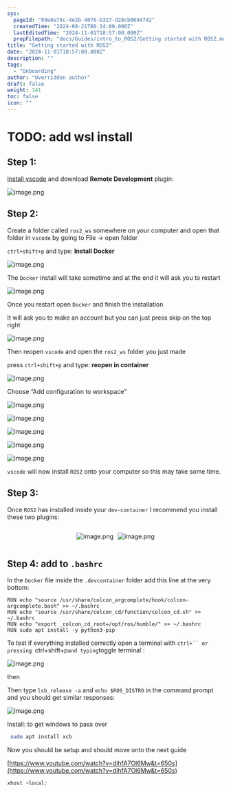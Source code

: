 ```yaml
---
sys:
  pageId: "89e0a78c-4e2b-4070-b327-d28cb0694742"
  createdTime: "2024-08-21T00:24:00.000Z"
  lastEditedTime: "2024-11-01T18:57:00.000Z"
  propFilepath: "docs/Guides/intro_to_ROS2/Getting started with ROS2.md"
title: "Getting started with ROS2"
date: "2024-11-01T18:57:00.000Z"
description: ""
tags:
  - "Onboarding"
author: "Overridden author"
draft: false
weight: 141
toc: false
icon: ""
---
```


# TODO: add wsl install

## Step 1:

[Install vscode](https://code.visualstudio.com/download) and download **Remote Development** plugin:

![image.png](https://prod-files-secure.s3.us-west-2.amazonaws.com/d518164a-d88e-44d1-a4ee-3adb3bd8bce0/efb52993-1881-4a40-b95e-6f020334f022/image.png?X-Amz-Algorithm=AWS4-HMAC-SHA256&X-Amz-Content-Sha256=UNSIGNED-PAYLOAD&X-Amz-Credential=ASIAZI2LB466YWYYXJWK%2F20250503%2Fus-west-2%2Fs3%2Faws4_request&X-Amz-Date=20250503T230802Z&X-Amz-Expires=3600&X-Amz-Security-Token=IQoJb3JpZ2luX2VjEF8aCXVzLXdlc3QtMiJIMEYCIQDxKavsGCXMzWGqirfuYKFniJpyFCqB2EMby6rnZna3FQIhAPjLzzktEr0OzyzB4zcrsKE0Njd74%2F3bE4f7Nag9Y4h6KogECPj%2F%2F%2F%2F%2F%2F%2F%2F%2F%2FwEQABoMNjM3NDIzMTgzODA1IgxJCTE0EwnAodP%2FYGoq3AMinJ2RKV6oHSI7g3tMGYCJyfaoscHlrnZK2zTBwysxsXyyCtIjvLK62%2Fy3uOo8AM6dkE%2F3KqQywe3yMfNP31DERH2z4yT%2F9tgOb%2BypOMzvh1JfcjPhEOyRp1dBib3QQ%2BZvFz%2Fw1gyipHrjQip03hv5qskeRdNi2qfQKGpyBTLozAdIKOinMUCDqfxF67srz1ZfSK8D5Ib7jo6h4tQhr0wuOYjM8Bq8bn3PM1Xl6WZ07XK9ZSS04%2BOLINAMWiTWaQQLowxWVn%2Bac41QFhGec%2BVDMPjjBxlD7JINBU08AQT2nesOdUNhzfOkzYOU7D1zRXGYwvuGC7OzoEqI3C27bqYyzTw5kabx8IdEvMFQPCdfQDG%2BShsc%2BZSwRpPc3UsovJmZKVfluKaJ0i6DKcft5IuvdWrpL7J4Z%2BKXESNBEuJnNMs%2FyCDP7UuM8u1720Cxu3pKbK1Di%2FooVNBfi9sonkC%2BlPzPGCjQkQqC3JBBRBJ2jpKKSb2%2BNbxo8OTfRv1xxPGyyJnGDY%2FbWFyNPEr6%2F5MuT5SqS0KeU0lqyOngF6GYJmzdgpMUhVWzcHyHAwy2MGuqOjKdHg3zO27p91KgiuoS%2FWEWK5vUDc5S3mDG4ZMXo5hSr6s6dgO4u0sFHzDHs9rABjqkAU0JtOJJm6lax8LDzMGJVaL0a91UsrZz3mLNoo%2BdWM1leJh%2FLtNyEsKua36d2npisqDU5xPGZIg2pbgkNdaQ0exzxb4v9khb7pXisqtdCiAiaCOxkYR6aRdxK7W5LWUR9M0PeH06J%2F5lhULD1J2YgAETPA1oDRIBrweW0Mcw4X%2BLKgHyZg1H6N0VodPqQqBA4JQXjTFBxGxhYJNBs5jMEZtOnbme&X-Amz-Signature=eee0e7b320f1462c26478835c89cb01c9772762ad18ca2402b945dd28e1e0d11&X-Amz-SignedHeaders=host&x-id=GetObject)

## Step 2:

Create a folder called `ros2_ws` somewhere on your computer and open that folder in `vscode` by going to File → open folder 

`ctrl+shift+p` and type: **Install Docker**

![image.png](https://prod-files-secure.s3.us-west-2.amazonaws.com/d518164a-d88e-44d1-a4ee-3adb3bd8bce0/2269dc0e-1cd5-47ff-bceb-c04ad9b2eab0/image.png?X-Amz-Algorithm=AWS4-HMAC-SHA256&X-Amz-Content-Sha256=UNSIGNED-PAYLOAD&X-Amz-Credential=ASIAZI2LB466YWYYXJWK%2F20250503%2Fus-west-2%2Fs3%2Faws4_request&X-Amz-Date=20250503T230802Z&X-Amz-Expires=3600&X-Amz-Security-Token=IQoJb3JpZ2luX2VjEF8aCXVzLXdlc3QtMiJIMEYCIQDxKavsGCXMzWGqirfuYKFniJpyFCqB2EMby6rnZna3FQIhAPjLzzktEr0OzyzB4zcrsKE0Njd74%2F3bE4f7Nag9Y4h6KogECPj%2F%2F%2F%2F%2F%2F%2F%2F%2F%2FwEQABoMNjM3NDIzMTgzODA1IgxJCTE0EwnAodP%2FYGoq3AMinJ2RKV6oHSI7g3tMGYCJyfaoscHlrnZK2zTBwysxsXyyCtIjvLK62%2Fy3uOo8AM6dkE%2F3KqQywe3yMfNP31DERH2z4yT%2F9tgOb%2BypOMzvh1JfcjPhEOyRp1dBib3QQ%2BZvFz%2Fw1gyipHrjQip03hv5qskeRdNi2qfQKGpyBTLozAdIKOinMUCDqfxF67srz1ZfSK8D5Ib7jo6h4tQhr0wuOYjM8Bq8bn3PM1Xl6WZ07XK9ZSS04%2BOLINAMWiTWaQQLowxWVn%2Bac41QFhGec%2BVDMPjjBxlD7JINBU08AQT2nesOdUNhzfOkzYOU7D1zRXGYwvuGC7OzoEqI3C27bqYyzTw5kabx8IdEvMFQPCdfQDG%2BShsc%2BZSwRpPc3UsovJmZKVfluKaJ0i6DKcft5IuvdWrpL7J4Z%2BKXESNBEuJnNMs%2FyCDP7UuM8u1720Cxu3pKbK1Di%2FooVNBfi9sonkC%2BlPzPGCjQkQqC3JBBRBJ2jpKKSb2%2BNbxo8OTfRv1xxPGyyJnGDY%2FbWFyNPEr6%2F5MuT5SqS0KeU0lqyOngF6GYJmzdgpMUhVWzcHyHAwy2MGuqOjKdHg3zO27p91KgiuoS%2FWEWK5vUDc5S3mDG4ZMXo5hSr6s6dgO4u0sFHzDHs9rABjqkAU0JtOJJm6lax8LDzMGJVaL0a91UsrZz3mLNoo%2BdWM1leJh%2FLtNyEsKua36d2npisqDU5xPGZIg2pbgkNdaQ0exzxb4v9khb7pXisqtdCiAiaCOxkYR6aRdxK7W5LWUR9M0PeH06J%2F5lhULD1J2YgAETPA1oDRIBrweW0Mcw4X%2BLKgHyZg1H6N0VodPqQqBA4JQXjTFBxGxhYJNBs5jMEZtOnbme&X-Amz-Signature=a4e828819086c3f9fd65b239720922772bbc1cb3cda45645fcdd605e6cd2ab97&X-Amz-SignedHeaders=host&x-id=GetObject)

The `Docker` install will take sometime and at the end it will ask you to restart

![image.png](https://prod-files-secure.s3.us-west-2.amazonaws.com/d518164a-d88e-44d1-a4ee-3adb3bd8bce0/ed233f78-be33-4b1f-b89c-9c346c0e961e/image.png?X-Amz-Algorithm=AWS4-HMAC-SHA256&X-Amz-Content-Sha256=UNSIGNED-PAYLOAD&X-Amz-Credential=ASIAZI2LB466YWYYXJWK%2F20250503%2Fus-west-2%2Fs3%2Faws4_request&X-Amz-Date=20250503T230802Z&X-Amz-Expires=3600&X-Amz-Security-Token=IQoJb3JpZ2luX2VjEF8aCXVzLXdlc3QtMiJIMEYCIQDxKavsGCXMzWGqirfuYKFniJpyFCqB2EMby6rnZna3FQIhAPjLzzktEr0OzyzB4zcrsKE0Njd74%2F3bE4f7Nag9Y4h6KogECPj%2F%2F%2F%2F%2F%2F%2F%2F%2F%2FwEQABoMNjM3NDIzMTgzODA1IgxJCTE0EwnAodP%2FYGoq3AMinJ2RKV6oHSI7g3tMGYCJyfaoscHlrnZK2zTBwysxsXyyCtIjvLK62%2Fy3uOo8AM6dkE%2F3KqQywe3yMfNP31DERH2z4yT%2F9tgOb%2BypOMzvh1JfcjPhEOyRp1dBib3QQ%2BZvFz%2Fw1gyipHrjQip03hv5qskeRdNi2qfQKGpyBTLozAdIKOinMUCDqfxF67srz1ZfSK8D5Ib7jo6h4tQhr0wuOYjM8Bq8bn3PM1Xl6WZ07XK9ZSS04%2BOLINAMWiTWaQQLowxWVn%2Bac41QFhGec%2BVDMPjjBxlD7JINBU08AQT2nesOdUNhzfOkzYOU7D1zRXGYwvuGC7OzoEqI3C27bqYyzTw5kabx8IdEvMFQPCdfQDG%2BShsc%2BZSwRpPc3UsovJmZKVfluKaJ0i6DKcft5IuvdWrpL7J4Z%2BKXESNBEuJnNMs%2FyCDP7UuM8u1720Cxu3pKbK1Di%2FooVNBfi9sonkC%2BlPzPGCjQkQqC3JBBRBJ2jpKKSb2%2BNbxo8OTfRv1xxPGyyJnGDY%2FbWFyNPEr6%2F5MuT5SqS0KeU0lqyOngF6GYJmzdgpMUhVWzcHyHAwy2MGuqOjKdHg3zO27p91KgiuoS%2FWEWK5vUDc5S3mDG4ZMXo5hSr6s6dgO4u0sFHzDHs9rABjqkAU0JtOJJm6lax8LDzMGJVaL0a91UsrZz3mLNoo%2BdWM1leJh%2FLtNyEsKua36d2npisqDU5xPGZIg2pbgkNdaQ0exzxb4v9khb7pXisqtdCiAiaCOxkYR6aRdxK7W5LWUR9M0PeH06J%2F5lhULD1J2YgAETPA1oDRIBrweW0Mcw4X%2BLKgHyZg1H6N0VodPqQqBA4JQXjTFBxGxhYJNBs5jMEZtOnbme&X-Amz-Signature=912ce7a634b972a0c91048d7913f0bfbee540961d7b7e6e9126d4bf5296f49ad&X-Amz-SignedHeaders=host&x-id=GetObject)

Once you restart open `Docker` and finish the installation

It will ask you to make an account but you can just press skip on the top right

![image.png](https://prod-files-secure.s3.us-west-2.amazonaws.com/d518164a-d88e-44d1-a4ee-3adb3bd8bce0/21010ad9-1659-4fd9-9f59-9932a09b2a3d/image.png?X-Amz-Algorithm=AWS4-HMAC-SHA256&X-Amz-Content-Sha256=UNSIGNED-PAYLOAD&X-Amz-Credential=ASIAZI2LB466YWYYXJWK%2F20250503%2Fus-west-2%2Fs3%2Faws4_request&X-Amz-Date=20250503T230802Z&X-Amz-Expires=3600&X-Amz-Security-Token=IQoJb3JpZ2luX2VjEF8aCXVzLXdlc3QtMiJIMEYCIQDxKavsGCXMzWGqirfuYKFniJpyFCqB2EMby6rnZna3FQIhAPjLzzktEr0OzyzB4zcrsKE0Njd74%2F3bE4f7Nag9Y4h6KogECPj%2F%2F%2F%2F%2F%2F%2F%2F%2F%2FwEQABoMNjM3NDIzMTgzODA1IgxJCTE0EwnAodP%2FYGoq3AMinJ2RKV6oHSI7g3tMGYCJyfaoscHlrnZK2zTBwysxsXyyCtIjvLK62%2Fy3uOo8AM6dkE%2F3KqQywe3yMfNP31DERH2z4yT%2F9tgOb%2BypOMzvh1JfcjPhEOyRp1dBib3QQ%2BZvFz%2Fw1gyipHrjQip03hv5qskeRdNi2qfQKGpyBTLozAdIKOinMUCDqfxF67srz1ZfSK8D5Ib7jo6h4tQhr0wuOYjM8Bq8bn3PM1Xl6WZ07XK9ZSS04%2BOLINAMWiTWaQQLowxWVn%2Bac41QFhGec%2BVDMPjjBxlD7JINBU08AQT2nesOdUNhzfOkzYOU7D1zRXGYwvuGC7OzoEqI3C27bqYyzTw5kabx8IdEvMFQPCdfQDG%2BShsc%2BZSwRpPc3UsovJmZKVfluKaJ0i6DKcft5IuvdWrpL7J4Z%2BKXESNBEuJnNMs%2FyCDP7UuM8u1720Cxu3pKbK1Di%2FooVNBfi9sonkC%2BlPzPGCjQkQqC3JBBRBJ2jpKKSb2%2BNbxo8OTfRv1xxPGyyJnGDY%2FbWFyNPEr6%2F5MuT5SqS0KeU0lqyOngF6GYJmzdgpMUhVWzcHyHAwy2MGuqOjKdHg3zO27p91KgiuoS%2FWEWK5vUDc5S3mDG4ZMXo5hSr6s6dgO4u0sFHzDHs9rABjqkAU0JtOJJm6lax8LDzMGJVaL0a91UsrZz3mLNoo%2BdWM1leJh%2FLtNyEsKua36d2npisqDU5xPGZIg2pbgkNdaQ0exzxb4v9khb7pXisqtdCiAiaCOxkYR6aRdxK7W5LWUR9M0PeH06J%2F5lhULD1J2YgAETPA1oDRIBrweW0Mcw4X%2BLKgHyZg1H6N0VodPqQqBA4JQXjTFBxGxhYJNBs5jMEZtOnbme&X-Amz-Signature=02ba434acb0b0f24fdff5b4f63472d5a336375e997d52d3a9321fbdf0048a27f&X-Amz-SignedHeaders=host&x-id=GetObject)

Then reopen `vscode` and open the `ros2_ws` folder you just made

press `ctrl+shift+p` and type: **reopen in container**

![image.png](https://prod-files-secure.s3.us-west-2.amazonaws.com/d518164a-d88e-44d1-a4ee-3adb3bd8bce0/4e93b8c2-41ad-488c-8095-c74205196118/image.png?X-Amz-Algorithm=AWS4-HMAC-SHA256&X-Amz-Content-Sha256=UNSIGNED-PAYLOAD&X-Amz-Credential=ASIAZI2LB466YWYYXJWK%2F20250503%2Fus-west-2%2Fs3%2Faws4_request&X-Amz-Date=20250503T230802Z&X-Amz-Expires=3600&X-Amz-Security-Token=IQoJb3JpZ2luX2VjEF8aCXVzLXdlc3QtMiJIMEYCIQDxKavsGCXMzWGqirfuYKFniJpyFCqB2EMby6rnZna3FQIhAPjLzzktEr0OzyzB4zcrsKE0Njd74%2F3bE4f7Nag9Y4h6KogECPj%2F%2F%2F%2F%2F%2F%2F%2F%2F%2FwEQABoMNjM3NDIzMTgzODA1IgxJCTE0EwnAodP%2FYGoq3AMinJ2RKV6oHSI7g3tMGYCJyfaoscHlrnZK2zTBwysxsXyyCtIjvLK62%2Fy3uOo8AM6dkE%2F3KqQywe3yMfNP31DERH2z4yT%2F9tgOb%2BypOMzvh1JfcjPhEOyRp1dBib3QQ%2BZvFz%2Fw1gyipHrjQip03hv5qskeRdNi2qfQKGpyBTLozAdIKOinMUCDqfxF67srz1ZfSK8D5Ib7jo6h4tQhr0wuOYjM8Bq8bn3PM1Xl6WZ07XK9ZSS04%2BOLINAMWiTWaQQLowxWVn%2Bac41QFhGec%2BVDMPjjBxlD7JINBU08AQT2nesOdUNhzfOkzYOU7D1zRXGYwvuGC7OzoEqI3C27bqYyzTw5kabx8IdEvMFQPCdfQDG%2BShsc%2BZSwRpPc3UsovJmZKVfluKaJ0i6DKcft5IuvdWrpL7J4Z%2BKXESNBEuJnNMs%2FyCDP7UuM8u1720Cxu3pKbK1Di%2FooVNBfi9sonkC%2BlPzPGCjQkQqC3JBBRBJ2jpKKSb2%2BNbxo8OTfRv1xxPGyyJnGDY%2FbWFyNPEr6%2F5MuT5SqS0KeU0lqyOngF6GYJmzdgpMUhVWzcHyHAwy2MGuqOjKdHg3zO27p91KgiuoS%2FWEWK5vUDc5S3mDG4ZMXo5hSr6s6dgO4u0sFHzDHs9rABjqkAU0JtOJJm6lax8LDzMGJVaL0a91UsrZz3mLNoo%2BdWM1leJh%2FLtNyEsKua36d2npisqDU5xPGZIg2pbgkNdaQ0exzxb4v9khb7pXisqtdCiAiaCOxkYR6aRdxK7W5LWUR9M0PeH06J%2F5lhULD1J2YgAETPA1oDRIBrweW0Mcw4X%2BLKgHyZg1H6N0VodPqQqBA4JQXjTFBxGxhYJNBs5jMEZtOnbme&X-Amz-Signature=e4754f4529ef6ff962c6a04c5aed8fea42950262d369947fff23051f50cba52f&X-Amz-SignedHeaders=host&x-id=GetObject)

Choose “Add configuration to workspace”

![image.png](https://prod-files-secure.s3.us-west-2.amazonaws.com/d518164a-d88e-44d1-a4ee-3adb3bd8bce0/9560b282-5060-4989-ba37-97e7b2c22476/image.png?X-Amz-Algorithm=AWS4-HMAC-SHA256&X-Amz-Content-Sha256=UNSIGNED-PAYLOAD&X-Amz-Credential=ASIAZI2LB466YWYYXJWK%2F20250503%2Fus-west-2%2Fs3%2Faws4_request&X-Amz-Date=20250503T230802Z&X-Amz-Expires=3600&X-Amz-Security-Token=IQoJb3JpZ2luX2VjEF8aCXVzLXdlc3QtMiJIMEYCIQDxKavsGCXMzWGqirfuYKFniJpyFCqB2EMby6rnZna3FQIhAPjLzzktEr0OzyzB4zcrsKE0Njd74%2F3bE4f7Nag9Y4h6KogECPj%2F%2F%2F%2F%2F%2F%2F%2F%2F%2FwEQABoMNjM3NDIzMTgzODA1IgxJCTE0EwnAodP%2FYGoq3AMinJ2RKV6oHSI7g3tMGYCJyfaoscHlrnZK2zTBwysxsXyyCtIjvLK62%2Fy3uOo8AM6dkE%2F3KqQywe3yMfNP31DERH2z4yT%2F9tgOb%2BypOMzvh1JfcjPhEOyRp1dBib3QQ%2BZvFz%2Fw1gyipHrjQip03hv5qskeRdNi2qfQKGpyBTLozAdIKOinMUCDqfxF67srz1ZfSK8D5Ib7jo6h4tQhr0wuOYjM8Bq8bn3PM1Xl6WZ07XK9ZSS04%2BOLINAMWiTWaQQLowxWVn%2Bac41QFhGec%2BVDMPjjBxlD7JINBU08AQT2nesOdUNhzfOkzYOU7D1zRXGYwvuGC7OzoEqI3C27bqYyzTw5kabx8IdEvMFQPCdfQDG%2BShsc%2BZSwRpPc3UsovJmZKVfluKaJ0i6DKcft5IuvdWrpL7J4Z%2BKXESNBEuJnNMs%2FyCDP7UuM8u1720Cxu3pKbK1Di%2FooVNBfi9sonkC%2BlPzPGCjQkQqC3JBBRBJ2jpKKSb2%2BNbxo8OTfRv1xxPGyyJnGDY%2FbWFyNPEr6%2F5MuT5SqS0KeU0lqyOngF6GYJmzdgpMUhVWzcHyHAwy2MGuqOjKdHg3zO27p91KgiuoS%2FWEWK5vUDc5S3mDG4ZMXo5hSr6s6dgO4u0sFHzDHs9rABjqkAU0JtOJJm6lax8LDzMGJVaL0a91UsrZz3mLNoo%2BdWM1leJh%2FLtNyEsKua36d2npisqDU5xPGZIg2pbgkNdaQ0exzxb4v9khb7pXisqtdCiAiaCOxkYR6aRdxK7W5LWUR9M0PeH06J%2F5lhULD1J2YgAETPA1oDRIBrweW0Mcw4X%2BLKgHyZg1H6N0VodPqQqBA4JQXjTFBxGxhYJNBs5jMEZtOnbme&X-Amz-Signature=9c037373db9a2d4b3ad582b2d9dd01672f9afe021bbfbece027448f9c1704608&X-Amz-SignedHeaders=host&x-id=GetObject)

![image.png](https://prod-files-secure.s3.us-west-2.amazonaws.com/d518164a-d88e-44d1-a4ee-3adb3bd8bce0/2ee63f81-886b-48e8-a553-dc6e5eac99e4/image.png?X-Amz-Algorithm=AWS4-HMAC-SHA256&X-Amz-Content-Sha256=UNSIGNED-PAYLOAD&X-Amz-Credential=ASIAZI2LB466YWYYXJWK%2F20250503%2Fus-west-2%2Fs3%2Faws4_request&X-Amz-Date=20250503T230802Z&X-Amz-Expires=3600&X-Amz-Security-Token=IQoJb3JpZ2luX2VjEF8aCXVzLXdlc3QtMiJIMEYCIQDxKavsGCXMzWGqirfuYKFniJpyFCqB2EMby6rnZna3FQIhAPjLzzktEr0OzyzB4zcrsKE0Njd74%2F3bE4f7Nag9Y4h6KogECPj%2F%2F%2F%2F%2F%2F%2F%2F%2F%2FwEQABoMNjM3NDIzMTgzODA1IgxJCTE0EwnAodP%2FYGoq3AMinJ2RKV6oHSI7g3tMGYCJyfaoscHlrnZK2zTBwysxsXyyCtIjvLK62%2Fy3uOo8AM6dkE%2F3KqQywe3yMfNP31DERH2z4yT%2F9tgOb%2BypOMzvh1JfcjPhEOyRp1dBib3QQ%2BZvFz%2Fw1gyipHrjQip03hv5qskeRdNi2qfQKGpyBTLozAdIKOinMUCDqfxF67srz1ZfSK8D5Ib7jo6h4tQhr0wuOYjM8Bq8bn3PM1Xl6WZ07XK9ZSS04%2BOLINAMWiTWaQQLowxWVn%2Bac41QFhGec%2BVDMPjjBxlD7JINBU08AQT2nesOdUNhzfOkzYOU7D1zRXGYwvuGC7OzoEqI3C27bqYyzTw5kabx8IdEvMFQPCdfQDG%2BShsc%2BZSwRpPc3UsovJmZKVfluKaJ0i6DKcft5IuvdWrpL7J4Z%2BKXESNBEuJnNMs%2FyCDP7UuM8u1720Cxu3pKbK1Di%2FooVNBfi9sonkC%2BlPzPGCjQkQqC3JBBRBJ2jpKKSb2%2BNbxo8OTfRv1xxPGyyJnGDY%2FbWFyNPEr6%2F5MuT5SqS0KeU0lqyOngF6GYJmzdgpMUhVWzcHyHAwy2MGuqOjKdHg3zO27p91KgiuoS%2FWEWK5vUDc5S3mDG4ZMXo5hSr6s6dgO4u0sFHzDHs9rABjqkAU0JtOJJm6lax8LDzMGJVaL0a91UsrZz3mLNoo%2BdWM1leJh%2FLtNyEsKua36d2npisqDU5xPGZIg2pbgkNdaQ0exzxb4v9khb7pXisqtdCiAiaCOxkYR6aRdxK7W5LWUR9M0PeH06J%2F5lhULD1J2YgAETPA1oDRIBrweW0Mcw4X%2BLKgHyZg1H6N0VodPqQqBA4JQXjTFBxGxhYJNBs5jMEZtOnbme&X-Amz-Signature=eeab898fa6f63f9074c95dcc35be4b65dc8111a485c33bebce12e731c64161f6&X-Amz-SignedHeaders=host&x-id=GetObject)

![image.png](https://prod-files-secure.s3.us-west-2.amazonaws.com/d518164a-d88e-44d1-a4ee-3adb3bd8bce0/ae1580b2-b048-407e-aed9-b584224a7a04/image.png?X-Amz-Algorithm=AWS4-HMAC-SHA256&X-Amz-Content-Sha256=UNSIGNED-PAYLOAD&X-Amz-Credential=ASIAZI2LB466YWYYXJWK%2F20250503%2Fus-west-2%2Fs3%2Faws4_request&X-Amz-Date=20250503T230802Z&X-Amz-Expires=3600&X-Amz-Security-Token=IQoJb3JpZ2luX2VjEF8aCXVzLXdlc3QtMiJIMEYCIQDxKavsGCXMzWGqirfuYKFniJpyFCqB2EMby6rnZna3FQIhAPjLzzktEr0OzyzB4zcrsKE0Njd74%2F3bE4f7Nag9Y4h6KogECPj%2F%2F%2F%2F%2F%2F%2F%2F%2F%2FwEQABoMNjM3NDIzMTgzODA1IgxJCTE0EwnAodP%2FYGoq3AMinJ2RKV6oHSI7g3tMGYCJyfaoscHlrnZK2zTBwysxsXyyCtIjvLK62%2Fy3uOo8AM6dkE%2F3KqQywe3yMfNP31DERH2z4yT%2F9tgOb%2BypOMzvh1JfcjPhEOyRp1dBib3QQ%2BZvFz%2Fw1gyipHrjQip03hv5qskeRdNi2qfQKGpyBTLozAdIKOinMUCDqfxF67srz1ZfSK8D5Ib7jo6h4tQhr0wuOYjM8Bq8bn3PM1Xl6WZ07XK9ZSS04%2BOLINAMWiTWaQQLowxWVn%2Bac41QFhGec%2BVDMPjjBxlD7JINBU08AQT2nesOdUNhzfOkzYOU7D1zRXGYwvuGC7OzoEqI3C27bqYyzTw5kabx8IdEvMFQPCdfQDG%2BShsc%2BZSwRpPc3UsovJmZKVfluKaJ0i6DKcft5IuvdWrpL7J4Z%2BKXESNBEuJnNMs%2FyCDP7UuM8u1720Cxu3pKbK1Di%2FooVNBfi9sonkC%2BlPzPGCjQkQqC3JBBRBJ2jpKKSb2%2BNbxo8OTfRv1xxPGyyJnGDY%2FbWFyNPEr6%2F5MuT5SqS0KeU0lqyOngF6GYJmzdgpMUhVWzcHyHAwy2MGuqOjKdHg3zO27p91KgiuoS%2FWEWK5vUDc5S3mDG4ZMXo5hSr6s6dgO4u0sFHzDHs9rABjqkAU0JtOJJm6lax8LDzMGJVaL0a91UsrZz3mLNoo%2BdWM1leJh%2FLtNyEsKua36d2npisqDU5xPGZIg2pbgkNdaQ0exzxb4v9khb7pXisqtdCiAiaCOxkYR6aRdxK7W5LWUR9M0PeH06J%2F5lhULD1J2YgAETPA1oDRIBrweW0Mcw4X%2BLKgHyZg1H6N0VodPqQqBA4JQXjTFBxGxhYJNBs5jMEZtOnbme&X-Amz-Signature=08d58498d53c577a7142c8b4a0c908d12658dbef744616146589d6b3eda249ad&X-Amz-SignedHeaders=host&x-id=GetObject)

![image.png](https://prod-files-secure.s3.us-west-2.amazonaws.com/d518164a-d88e-44d1-a4ee-3adb3bd8bce0/53255b28-f75e-430f-b9e3-c0ac8577e42b/image.png?X-Amz-Algorithm=AWS4-HMAC-SHA256&X-Amz-Content-Sha256=UNSIGNED-PAYLOAD&X-Amz-Credential=ASIAZI2LB466YWYYXJWK%2F20250503%2Fus-west-2%2Fs3%2Faws4_request&X-Amz-Date=20250503T230802Z&X-Amz-Expires=3600&X-Amz-Security-Token=IQoJb3JpZ2luX2VjEF8aCXVzLXdlc3QtMiJIMEYCIQDxKavsGCXMzWGqirfuYKFniJpyFCqB2EMby6rnZna3FQIhAPjLzzktEr0OzyzB4zcrsKE0Njd74%2F3bE4f7Nag9Y4h6KogECPj%2F%2F%2F%2F%2F%2F%2F%2F%2F%2FwEQABoMNjM3NDIzMTgzODA1IgxJCTE0EwnAodP%2FYGoq3AMinJ2RKV6oHSI7g3tMGYCJyfaoscHlrnZK2zTBwysxsXyyCtIjvLK62%2Fy3uOo8AM6dkE%2F3KqQywe3yMfNP31DERH2z4yT%2F9tgOb%2BypOMzvh1JfcjPhEOyRp1dBib3QQ%2BZvFz%2Fw1gyipHrjQip03hv5qskeRdNi2qfQKGpyBTLozAdIKOinMUCDqfxF67srz1ZfSK8D5Ib7jo6h4tQhr0wuOYjM8Bq8bn3PM1Xl6WZ07XK9ZSS04%2BOLINAMWiTWaQQLowxWVn%2Bac41QFhGec%2BVDMPjjBxlD7JINBU08AQT2nesOdUNhzfOkzYOU7D1zRXGYwvuGC7OzoEqI3C27bqYyzTw5kabx8IdEvMFQPCdfQDG%2BShsc%2BZSwRpPc3UsovJmZKVfluKaJ0i6DKcft5IuvdWrpL7J4Z%2BKXESNBEuJnNMs%2FyCDP7UuM8u1720Cxu3pKbK1Di%2FooVNBfi9sonkC%2BlPzPGCjQkQqC3JBBRBJ2jpKKSb2%2BNbxo8OTfRv1xxPGyyJnGDY%2FbWFyNPEr6%2F5MuT5SqS0KeU0lqyOngF6GYJmzdgpMUhVWzcHyHAwy2MGuqOjKdHg3zO27p91KgiuoS%2FWEWK5vUDc5S3mDG4ZMXo5hSr6s6dgO4u0sFHzDHs9rABjqkAU0JtOJJm6lax8LDzMGJVaL0a91UsrZz3mLNoo%2BdWM1leJh%2FLtNyEsKua36d2npisqDU5xPGZIg2pbgkNdaQ0exzxb4v9khb7pXisqtdCiAiaCOxkYR6aRdxK7W5LWUR9M0PeH06J%2F5lhULD1J2YgAETPA1oDRIBrweW0Mcw4X%2BLKgHyZg1H6N0VodPqQqBA4JQXjTFBxGxhYJNBs5jMEZtOnbme&X-Amz-Signature=7026208fe9c048d2503f7f17351c9bafca44a0c1eb48593c714233ff4f537e84&X-Amz-SignedHeaders=host&x-id=GetObject)

![image.png](https://prod-files-secure.s3.us-west-2.amazonaws.com/d518164a-d88e-44d1-a4ee-3adb3bd8bce0/7c562767-5af9-4ffb-97d1-327bcdf4ee00/image.png?X-Amz-Algorithm=AWS4-HMAC-SHA256&X-Amz-Content-Sha256=UNSIGNED-PAYLOAD&X-Amz-Credential=ASIAZI2LB466YWYYXJWK%2F20250503%2Fus-west-2%2Fs3%2Faws4_request&X-Amz-Date=20250503T230802Z&X-Amz-Expires=3600&X-Amz-Security-Token=IQoJb3JpZ2luX2VjEF8aCXVzLXdlc3QtMiJIMEYCIQDxKavsGCXMzWGqirfuYKFniJpyFCqB2EMby6rnZna3FQIhAPjLzzktEr0OzyzB4zcrsKE0Njd74%2F3bE4f7Nag9Y4h6KogECPj%2F%2F%2F%2F%2F%2F%2F%2F%2F%2FwEQABoMNjM3NDIzMTgzODA1IgxJCTE0EwnAodP%2FYGoq3AMinJ2RKV6oHSI7g3tMGYCJyfaoscHlrnZK2zTBwysxsXyyCtIjvLK62%2Fy3uOo8AM6dkE%2F3KqQywe3yMfNP31DERH2z4yT%2F9tgOb%2BypOMzvh1JfcjPhEOyRp1dBib3QQ%2BZvFz%2Fw1gyipHrjQip03hv5qskeRdNi2qfQKGpyBTLozAdIKOinMUCDqfxF67srz1ZfSK8D5Ib7jo6h4tQhr0wuOYjM8Bq8bn3PM1Xl6WZ07XK9ZSS04%2BOLINAMWiTWaQQLowxWVn%2Bac41QFhGec%2BVDMPjjBxlD7JINBU08AQT2nesOdUNhzfOkzYOU7D1zRXGYwvuGC7OzoEqI3C27bqYyzTw5kabx8IdEvMFQPCdfQDG%2BShsc%2BZSwRpPc3UsovJmZKVfluKaJ0i6DKcft5IuvdWrpL7J4Z%2BKXESNBEuJnNMs%2FyCDP7UuM8u1720Cxu3pKbK1Di%2FooVNBfi9sonkC%2BlPzPGCjQkQqC3JBBRBJ2jpKKSb2%2BNbxo8OTfRv1xxPGyyJnGDY%2FbWFyNPEr6%2F5MuT5SqS0KeU0lqyOngF6GYJmzdgpMUhVWzcHyHAwy2MGuqOjKdHg3zO27p91KgiuoS%2FWEWK5vUDc5S3mDG4ZMXo5hSr6s6dgO4u0sFHzDHs9rABjqkAU0JtOJJm6lax8LDzMGJVaL0a91UsrZz3mLNoo%2BdWM1leJh%2FLtNyEsKua36d2npisqDU5xPGZIg2pbgkNdaQ0exzxb4v9khb7pXisqtdCiAiaCOxkYR6aRdxK7W5LWUR9M0PeH06J%2F5lhULD1J2YgAETPA1oDRIBrweW0Mcw4X%2BLKgHyZg1H6N0VodPqQqBA4JQXjTFBxGxhYJNBs5jMEZtOnbme&X-Amz-Signature=0af53e728679480193c80d50134f4fd515c7d8cfbceea71761f39e7504d17c97&X-Amz-SignedHeaders=host&x-id=GetObject)

`vscode` will now install `ROS2` onto your computer so this may take some time.

## Step 3:

Once `ROS2` has installed inside your `dev-container` I recommend you install these two plugins:

<div style="display: flex;flex-direction: row; column-gap:10px; max-width: 630px;justify-content: center;">
<div>

![image.png](https://prod-files-secure.s3.us-west-2.amazonaws.com/d518164a-d88e-44d1-a4ee-3adb3bd8bce0/3fc3d550-5a54-4ba1-ba6b-faa01cdb7369/image.png?X-Amz-Algorithm=AWS4-HMAC-SHA256&X-Amz-Content-Sha256=UNSIGNED-PAYLOAD&X-Amz-Credential=ASIAZI2LB466UYHTVNJ3%2F20250503%2Fus-west-2%2Fs3%2Faws4_request&X-Amz-Date=20250503T230804Z&X-Amz-Expires=3600&X-Amz-Security-Token=IQoJb3JpZ2luX2VjEF8aCXVzLXdlc3QtMiJGMEQCIEaIi714f3oYShiFwptlX%2FQCFP3O2kyxZ77ycygC9homAiAj6z6eM8vTHhvgd9dN744lYKhGjJX9r6CHZEDnkxLR4CqIBAj4%2F%2F%2F%2F%2F%2F%2F%2F%2F%2F8BEAAaDDYzNzQyMzE4MzgwNSIM6rXv9Y9s0F%2BDlawxKtwDFekBgF2BGP6%2Fy6G9uHov6cgb4gIWIeWpOrleCh1mm5ESSGzfhERSlgmYgZtAN83l0Y79grFpSq%2F2rK7Zh28ZMlE4JW%2FlMavHBCBpxJ%2BgKbil29DcXmt9SUNdxc1sP%2FO2yi23kVjc5f37XqolY5Vfdy%2B5UeKw9ghkvEzZad8Q9TzTNmRtFRk1ZoeGt%2BDWD5t3UJ7CGQRvcWqY77IKPeqaZNs%2F54ImOTvXbgrnY9%2F1pubkGspwiBPImHCpVyEmIYzxUyAk%2FYqQ9R%2F2L5rDX33aEgq8eryId6fiUmA1oA28QN54Fv0w3W7H3aIgCoxv2vAKzKNreKo3fn%2B85ZgQSj0atXgHdVUb4%2FLmkzyBuRNLufQGYMUw8luRBiME%2BLEchEbGulEd5I82RFXuSMUVpFDQvIjRMIHpWRmV7IIDOUyrdB5p0wF9f0k4fcab7JL%2BfK77DVNob0UfdRg7gId8lnI79YV%2FsgyHFhVT%2FHmLk7tSIHssMqOVQmZifr0SuyQvdqhN4LTQymD9qtZFG3zEqgpP3DzAlZxEp5lvyECZxCqORgiuiOaETk5wIb6AIdjDZP8PnbtNTN84SZYjlrHgM%2BT6FCwpFHx55aN2AfkSeVo9hOn3tZYQDp%2FCRzUYSPkwk7TawAY6pgHC%2B%2BVn1czwnPI6A9sKDonF4diHfk15sP%2B3U8PFYU5jwR14bcHod5V%2BClQOQJ4OYRb9etaoEVFIJINRUR1SSrQoIi4umFjJYYi046Fu66MbR27bffcHWHHPyJfgEMbOkUUZyLExQ1vzJO5UEJkvqZk5OgxUE9MrRV7PPBAmFLKnxXtn7%2B9CwMW%2B3RZ1GENipXyvbe6mvT45p5pxDB7jj%2F6A2ewl%2F3mh&X-Amz-Signature=a9383b0ba3207287b7948c9f9670cb5f5eacc05d879c46d71832c0e6a53e383e&X-Amz-SignedHeaders=host&x-id=GetObject)

</div>
<div>

![image.png](https://prod-files-secure.s3.us-west-2.amazonaws.com/d518164a-d88e-44d1-a4ee-3adb3bd8bce0/d994cc66-13c2-4093-a5a3-f84cf4601a82/image.png?X-Amz-Algorithm=AWS4-HMAC-SHA256&X-Amz-Content-Sha256=UNSIGNED-PAYLOAD&X-Amz-Credential=ASIAZI2LB4662UKIFL76%2F20250503%2Fus-west-2%2Fs3%2Faws4_request&X-Amz-Date=20250503T230804Z&X-Amz-Expires=3600&X-Amz-Security-Token=IQoJb3JpZ2luX2VjEF8aCXVzLXdlc3QtMiJHMEUCIHlYtULk3tf1Ix93grA0JA86BNlpfB3%2FDvWVdkTS%2F635AiEAle0Vh%2FMmczQTpyagbMgAaqP3XxA6SDzMPH0TaeGiPuQqiAQI%2BP%2F%2F%2F%2F%2F%2F%2F%2F%2F%2FARAAGgw2Mzc0MjMxODM4MDUiDKAgex3Kwfz6byOtpSrcA0%2B0pCEoDQ8P%2BYiaKVmPxGYlmKu15YvXhRQSqeSO%2BynCaS79OIj7ChlRo0NmNxrGLnFIbDqQxAFLl9oHXQh0aXoJJCu6Yvg5PBUK6QM00keDWlOpOIBJkKc8onxRopPPlVS%2Bx4emyy1nCJkoNbglmgMYCRIAdO1U23z5w8duWNELM34qegbMmOU%2F6nhwfKcqzVArcMVrv9%2BbDw13S%2BX4384snr6ge1TrGUBejA4faIMZs4yLFvq2kBilKUnSfMXS5DzuvFlUO4UQ2PdD2GyMrOkozh7UcZZwTdxFkGGSmkRrV9KoJFzWPAThBgpGxnhgRQ82ujuINgiCw1LWF5D9Yh2SDhHK%2FqEuIycGiLUcN1m5Eh2xihbMH1%2BNayzQY%2BsylZf%2FkJ0Orxjn6GjDUAcrKGGu30bnd0EcZgJ9Do9GMeq0C9PPAIBquRDlETEUE13c9t46mxqRw9Q1jEO0uJ94ByJO1RzaHJzKsUSyUX9BQRdQOnaRXIVmI6e20UTX4ueQ1GI%2F6ZmRD2ALIDrxcRjZC7fsj79zFTiUU%2B%2BvvqxpKECt4W3%2FpCKyrql9Cxzv0NmdTlyET%2BFKQ%2FYPF%2FseuMnhy2mt4dIyCdvoAilOsJN7TgsZcrRPmYBGgq9oL5fDMPKz2sAGOqUBx9BVWWfPW8kJH4Hw6eqOpAiX%2BCLNu00Yc3Sy4JC9YUbOzrT1XLAUlfw9J37M%2FZucEapy%2FgDD2iI%2FSaWIPV%2BtJb3LZTdsJKR5D4ihue4Hsqk%2BLn%2B2VCSYRK%2FFw9mEpnPF8FIrkNQ1JkedXu%2BC0PjrNjNCR2YcnUYna6pZY2U0NzVCkV4Ez%2FcSTO8yHMgZ0EVBNO9nkYV27adf6Xa6YDL6Qg%2BCJDX%2B&X-Amz-Signature=b4e5e3f075179c29b8e9f2c33a74b5a6514ff4687e858957bac41307e0632633&X-Amz-SignedHeaders=host&x-id=GetObject)

</div>
</div>

## Step 4: add to `.bashrc`

In the `Docker` file inside the `.devcontainer` folder add this line at the very bottom: 

```docker
RUN echo "source /usr/share/colcon_argcomplete/hook/colcon-argcomplete.bash" >> ~/.bashrc
RUN echo "source /usr/share/colcon_cd/function/colcon_cd.sh" >> ~/.bashrc
RUN echo "export _colcon_cd_root=/opt/ros/humble/" >> ~/.bashrc
RUN sudo apt install -y python3-pip 
```

To test if everything installed correctly open a terminal with `ctrl+`` or pressing `ctrl+shift+p` and typing `toggle terminal`:

![image.png](https://prod-files-secure.s3.us-west-2.amazonaws.com/d518164a-d88e-44d1-a4ee-3adb3bd8bce0/6a4943d8-b04e-4c02-9a58-775f3384d1a5/image.png?X-Amz-Algorithm=AWS4-HMAC-SHA256&X-Amz-Content-Sha256=UNSIGNED-PAYLOAD&X-Amz-Credential=ASIAZI2LB466YWYYXJWK%2F20250503%2Fus-west-2%2Fs3%2Faws4_request&X-Amz-Date=20250503T230802Z&X-Amz-Expires=3600&X-Amz-Security-Token=IQoJb3JpZ2luX2VjEF8aCXVzLXdlc3QtMiJIMEYCIQDxKavsGCXMzWGqirfuYKFniJpyFCqB2EMby6rnZna3FQIhAPjLzzktEr0OzyzB4zcrsKE0Njd74%2F3bE4f7Nag9Y4h6KogECPj%2F%2F%2F%2F%2F%2F%2F%2F%2F%2FwEQABoMNjM3NDIzMTgzODA1IgxJCTE0EwnAodP%2FYGoq3AMinJ2RKV6oHSI7g3tMGYCJyfaoscHlrnZK2zTBwysxsXyyCtIjvLK62%2Fy3uOo8AM6dkE%2F3KqQywe3yMfNP31DERH2z4yT%2F9tgOb%2BypOMzvh1JfcjPhEOyRp1dBib3QQ%2BZvFz%2Fw1gyipHrjQip03hv5qskeRdNi2qfQKGpyBTLozAdIKOinMUCDqfxF67srz1ZfSK8D5Ib7jo6h4tQhr0wuOYjM8Bq8bn3PM1Xl6WZ07XK9ZSS04%2BOLINAMWiTWaQQLowxWVn%2Bac41QFhGec%2BVDMPjjBxlD7JINBU08AQT2nesOdUNhzfOkzYOU7D1zRXGYwvuGC7OzoEqI3C27bqYyzTw5kabx8IdEvMFQPCdfQDG%2BShsc%2BZSwRpPc3UsovJmZKVfluKaJ0i6DKcft5IuvdWrpL7J4Z%2BKXESNBEuJnNMs%2FyCDP7UuM8u1720Cxu3pKbK1Di%2FooVNBfi9sonkC%2BlPzPGCjQkQqC3JBBRBJ2jpKKSb2%2BNbxo8OTfRv1xxPGyyJnGDY%2FbWFyNPEr6%2F5MuT5SqS0KeU0lqyOngF6GYJmzdgpMUhVWzcHyHAwy2MGuqOjKdHg3zO27p91KgiuoS%2FWEWK5vUDc5S3mDG4ZMXo5hSr6s6dgO4u0sFHzDHs9rABjqkAU0JtOJJm6lax8LDzMGJVaL0a91UsrZz3mLNoo%2BdWM1leJh%2FLtNyEsKua36d2npisqDU5xPGZIg2pbgkNdaQ0exzxb4v9khb7pXisqtdCiAiaCOxkYR6aRdxK7W5LWUR9M0PeH06J%2F5lhULD1J2YgAETPA1oDRIBrweW0Mcw4X%2BLKgHyZg1H6N0VodPqQqBA4JQXjTFBxGxhYJNBs5jMEZtOnbme&X-Amz-Signature=a69a94d3a8b2ebe7ff6544e64803412fb455d0e850ad8f9df2db4ef3d18f5340&X-Amz-SignedHeaders=host&x-id=GetObject)

then 

Then type `lsb_release -a` and `echo $ROS_DISTRO` in the command prompt and you should get similar responses:

![image.png](https://prod-files-secure.s3.us-west-2.amazonaws.com/d518164a-d88e-44d1-a4ee-3adb3bd8bce0/3e635dec-a805-4e85-8b9e-d000e5b71a4e/image.png?X-Amz-Algorithm=AWS4-HMAC-SHA256&X-Amz-Content-Sha256=UNSIGNED-PAYLOAD&X-Amz-Credential=ASIAZI2LB466YWYYXJWK%2F20250503%2Fus-west-2%2Fs3%2Faws4_request&X-Amz-Date=20250503T230802Z&X-Amz-Expires=3600&X-Amz-Security-Token=IQoJb3JpZ2luX2VjEF8aCXVzLXdlc3QtMiJIMEYCIQDxKavsGCXMzWGqirfuYKFniJpyFCqB2EMby6rnZna3FQIhAPjLzzktEr0OzyzB4zcrsKE0Njd74%2F3bE4f7Nag9Y4h6KogECPj%2F%2F%2F%2F%2F%2F%2F%2F%2F%2FwEQABoMNjM3NDIzMTgzODA1IgxJCTE0EwnAodP%2FYGoq3AMinJ2RKV6oHSI7g3tMGYCJyfaoscHlrnZK2zTBwysxsXyyCtIjvLK62%2Fy3uOo8AM6dkE%2F3KqQywe3yMfNP31DERH2z4yT%2F9tgOb%2BypOMzvh1JfcjPhEOyRp1dBib3QQ%2BZvFz%2Fw1gyipHrjQip03hv5qskeRdNi2qfQKGpyBTLozAdIKOinMUCDqfxF67srz1ZfSK8D5Ib7jo6h4tQhr0wuOYjM8Bq8bn3PM1Xl6WZ07XK9ZSS04%2BOLINAMWiTWaQQLowxWVn%2Bac41QFhGec%2BVDMPjjBxlD7JINBU08AQT2nesOdUNhzfOkzYOU7D1zRXGYwvuGC7OzoEqI3C27bqYyzTw5kabx8IdEvMFQPCdfQDG%2BShsc%2BZSwRpPc3UsovJmZKVfluKaJ0i6DKcft5IuvdWrpL7J4Z%2BKXESNBEuJnNMs%2FyCDP7UuM8u1720Cxu3pKbK1Di%2FooVNBfi9sonkC%2BlPzPGCjQkQqC3JBBRBJ2jpKKSb2%2BNbxo8OTfRv1xxPGyyJnGDY%2FbWFyNPEr6%2F5MuT5SqS0KeU0lqyOngF6GYJmzdgpMUhVWzcHyHAwy2MGuqOjKdHg3zO27p91KgiuoS%2FWEWK5vUDc5S3mDG4ZMXo5hSr6s6dgO4u0sFHzDHs9rABjqkAU0JtOJJm6lax8LDzMGJVaL0a91UsrZz3mLNoo%2BdWM1leJh%2FLtNyEsKua36d2npisqDU5xPGZIg2pbgkNdaQ0exzxb4v9khb7pXisqtdCiAiaCOxkYR6aRdxK7W5LWUR9M0PeH06J%2F5lhULD1J2YgAETPA1oDRIBrweW0Mcw4X%2BLKgHyZg1H6N0VodPqQqBA4JQXjTFBxGxhYJNBs5jMEZtOnbme&X-Amz-Signature=f596e750fe22832cfb94028bfc3e16b7851053382eaac2158f832cde4ba481da&X-Amz-SignedHeaders=host&x-id=GetObject)

Install:  to get windows to pass over

```bash
 sudo apt install xcb
```

Now you should be setup and should move onto the next guide 

[https://www.youtube.com/watch?v=dihfA7Ol6Mw&t=650s](https://www.youtube.com/watch?v=dihfA7Ol6Mw&t=650s)

```python
xhost +local:
```
